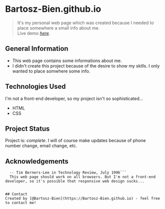 # Bartosz-Bien.github.io
> It's my personal web page which was created because I needed to place somewhere a small info about me.<br />
> Live demo [_here_](https://bartosz-bien.github.io/). 


## General Information
- This web page contains some informations about me.
- I didn't create this project because of the desire to show my skills. I only wanted to place somwhere some info.


## Technologies Used
I'm not a front-end developer, so my project isn't so sophisticated...
- HTML 
- CSS

## Project Status
Project is: _complete_. I will of course make updates because of phone number change, email change, etc.


## Acknowledgements
```"Anyone who slaps a 'this page is best viewed with Browser X' label on a Web page appears to be yearning for the bad old days, before the Web, when you had very little chance of reading a document written on another computer, another word processor, or another network."<br />
  -- Tim Berners-Lee in Technology Review, July 1996```
  This web page should work on all browsers. But I'm not a front-end developer, so it's possible that responsive web design sucks...


## Contact
Created by [@Bartosz-Bien](https://Bartosz-Bien.github.io) - feel free to contact me!
